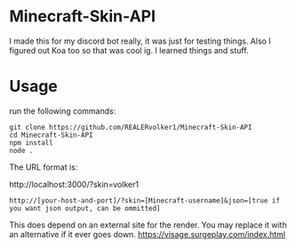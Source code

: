 # Minecraft-Skin-API

I made this for my discord bot really, it was just for testing things. Also I figured out Koa too so that was cool ig. I learned things and stuff.

# Usage

run the following commands:
```
git clone https://github.com/REALERvolker1/Minecraft-Skin-API
cd Minecraft-Skin-API
npm install
node .
```

The URL format is:

http://localhost:3000/?skin=volker1

`http://[your-host-and-port]/?skin=[Minecraft-username]&json=[true if you want json output, can be ommitted]`

This does depend on an external site for the render. You may replace it with an alternative if it ever goes down. https://visage.surgeplay.com/index.html
